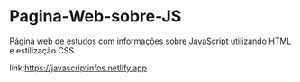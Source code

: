 # Pagina-Web-sobre-JS

Página web de estudos com informações sobre JavaScript utilizando HTML e estilização CSS.

link:https://javascriptinfos.netlify.app
